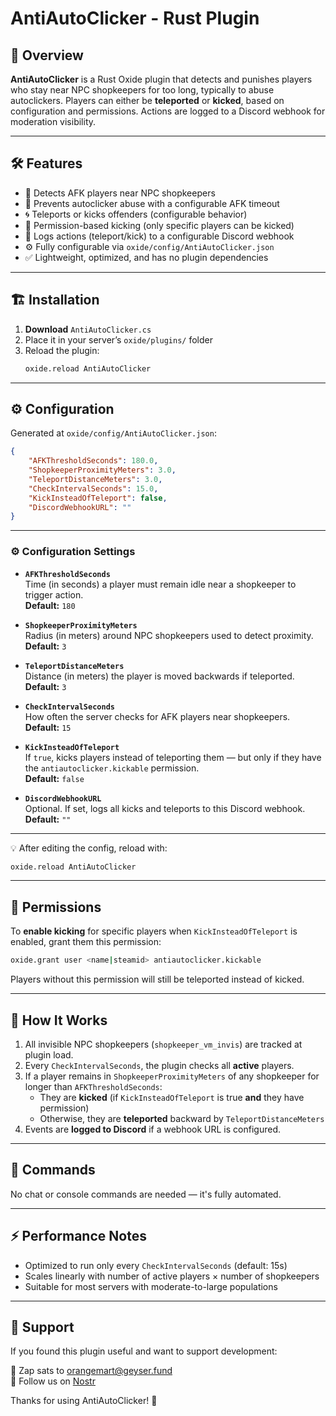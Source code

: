 # AntiAutoClicker - Rust Plugin

## 📌 Overview
**AntiAutoClicker** is a Rust Oxide plugin that detects and punishes players who stay near NPC shopkeepers for too long, typically to abuse autoclickers. Players can either be **teleported** or **kicked**, based on configuration and permissions. Actions are logged to a Discord webhook for moderation visibility.

---

## 🛠️ Features
- 🛑 Detects AFK players near NPC shopkeepers
- 🚫 Prevents autoclicker abuse with a configurable AFK timeout
- 🌀 Teleports or kicks offenders (configurable behavior)
- 🔐 Permission-based kicking (only specific players can be kicked)
- 📡 Logs actions (teleport/kick) to a configurable Discord webhook
- ⚙️ Fully configurable via `oxide/config/AntiAutoClicker.json`
- ✅ Lightweight, optimized, and has no plugin dependencies

---

## 🏗️ Installation
1. **Download** `AntiAutoClicker.cs`
2. Place it in your server’s `oxide/plugins/` folder
3. Reload the plugin:
   ```sh
   oxide.reload AntiAutoClicker
   ```

---

## ⚙️ Configuration
Generated at `oxide/config/AntiAutoClicker.json`:

```json
{
    "AFKThresholdSeconds": 180.0,
    "ShopkeeperProximityMeters": 3.0,
    "TeleportDistanceMeters": 3.0,
    "CheckIntervalSeconds": 15.0,
    "KickInsteadOfTeleport": false,
    "DiscordWebhookURL": ""
}
```

---

### ⚙️ Configuration Settings

- **`AFKThresholdSeconds`**  
  Time (in seconds) a player must remain idle near a shopkeeper to trigger action.  
  **Default:** `180`

- **`ShopkeeperProximityMeters`**  
  Radius (in meters) around NPC shopkeepers used to detect proximity.  
  **Default:** `3`

- **`TeleportDistanceMeters`**  
  Distance (in meters) the player is moved backwards if teleported.  
  **Default:** `3`

- **`CheckIntervalSeconds`**  
  How often the server checks for AFK players near shopkeepers.  
  **Default:** `15`

- **`KickInsteadOfTeleport`**  
  If `true`, kicks players instead of teleporting them — but only if they have the `antiautoclicker.kickable` permission.  
  **Default:** `false`

- **`DiscordWebhookURL`**  
  Optional. If set, logs all kicks and teleports to this Discord webhook.  
  **Default:** `""`

---



💡 After editing the config, reload with:
```sh
oxide.reload AntiAutoClicker
```

---

## 🔑 Permissions
To **enable kicking** for specific players when `KickInsteadOfTeleport` is enabled, grant them this permission:

```sh
oxide.grant user <name|steamid> antiautoclicker.kickable
```

Players without this permission will still be teleported instead of kicked.

---

## 🏃 How It Works
1. All invisible NPC shopkeepers (`shopkeeper_vm_invis`) are tracked at plugin load.
2. Every `CheckIntervalSeconds`, the plugin checks all **active** players.
3. If a player remains in `ShopkeeperProximityMeters` of any shopkeeper for longer than `AFKThresholdSeconds`:
   - They are **kicked** (if `KickInsteadOfTeleport` is true **and** they have permission)
   - Otherwise, they are **teleported** backward by `TeleportDistanceMeters`
4. Events are **logged to Discord** if a webhook URL is configured.

---

## 🔄 Commands
No chat or console commands are needed — it's fully automated.

---

## ⚡ Performance Notes
- Optimized to run only every `CheckIntervalSeconds` (default: 15s)
- Scales linearly with number of active players × number of shopkeepers
- Suitable for most servers with moderate-to-large populations

---

## 🙏 Support

If you found this plugin useful and want to support development:

💸 Zap sats to [orangemart@geyser.fund](https://geyser.fund/project/orange?hero=orangemart)  
📡 Follow us on [Nostr](https://primal.net/ORANGEMART)


Thanks for using AntiAutoClicker! 🧡
